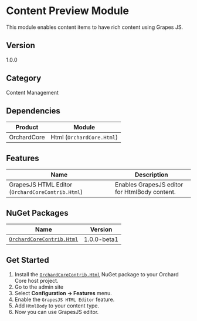 # Content Preview Module

This module enables content items to have rich content using Grapes JS.

## Version

1.0.0

## Category

Content Management

## Dependencies

| Product | Module |
| --- | --- |
| OrchardCore | Html (`OrchardCore.Html`) |

## Features

| Name | Description |
| --- | --- |
| GrapesJS HTML Editor (`OrchardCoreContrib.Html`) | Enables GrapesJS editor for HtmlBody content. |

## NuGet Packages

| Name | Version |
| --- | --- |
| [`OrchardCoreContrib.Html`](https://www.nuget.org/packages/OrchardCoreContrib.Html/1.0.0-beta1) | 1.0.0-beta1 |

## Get Started

1. Install the [`OrchardCoreContrib.Html`](https://www.nuget.org/packages/OrchardCoreContrib.Html/) NuGet package to your Orchard Core host project.
2. Go to the admin site
3. Select **Configuration -> Features** menu.
4. Enable the `GrapesJS HTML Editor` feature.
5. Add `HtmlBody` to your content type.
6. Now you can use GrapesJS editor.
